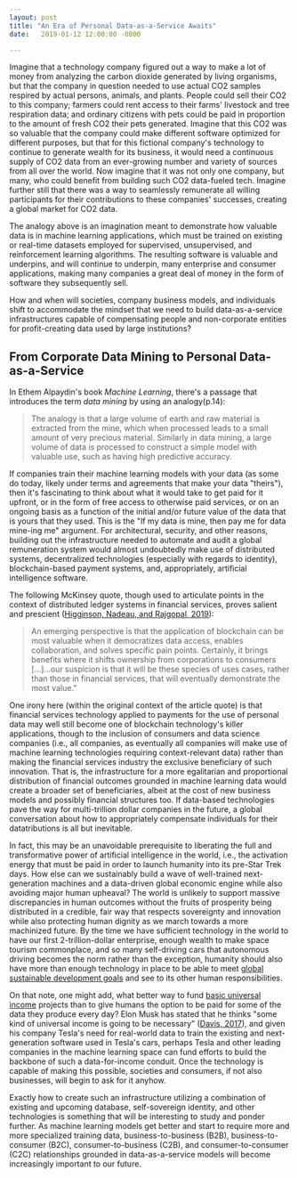 ```yaml
---
layout: post
title: "An Era of Personal Data-as-a-Service Awaits"
date:   2019-01-12 12:00:00 -0800

---
```


Imagine that a technology company figured out a way to make a lot of money from analyzing the carbon dioxide generated by living organisms, but that the company in question needed to use actual CO2 samples respired by actual persons, animals, and plants. People could sell their CO2 to this company; farmers could rent access to their farms' livestock and tree respiration data; and ordinary citizens with pets could be paid in proportion to the amount of fresh CO2 their pets generated. Imagine that this CO2 was so valuable that the company could make different software optimized for different purposes, but that for this fictional company's technology to continue to generate wealth for its business, it would need a continuous supply of CO2 data from an ever-growing number and variety of sources from all over the world. Now imagine that it was not only one company, but many, who could benefit from building such CO2 data-fueled tech. Imagine further still that there was a way to seamlessly remunerate all willing participants for their contributions to these companies' successes, creating a global market for CO2 data.

The analogy above is an imagination meant to demonstrate how valuable data is in machine learning applications, which must be trained on existing or real-time datasets employed for supervised, unsupervised, and reinforcement learning algorithms. The resulting software is valuable and underpins, and will continue to underpin, many enterprise and consumer applications, making many companies a great deal of money in the form of software they subsequently sell.

How and when will societies, company business models, and individuals shift to accommodate the mindset that we need to build data-as-a-service infrastructures capable of compensating people and non-corporate entities for profit-creating data used by large institutions?

## From Corporate Data Mining to Personal Data-as-a-Service

In Ethem Alpaydin's book _Machine Learning_, there's a passage that introduces the term _data mining_ by using an analogy(p.14):

> The analogy is that a large volume of earth and raw material is extracted from the mine, which when processed leads to a small amount of very precious material. Similarly in data mining, a large volume of data is processed to construct a simple model with valuable use, such as having high predictive accuracy.

If companies train their machine learning models with your data (as some do today, likely under terms and agreements that make your data "theirs"), then it's fascinating to think about what it would take to get paid for it upfront, or in the form of free access to otherwise paid services, or on an ongoing basis as a function of the initial and/or future value of the data that is yours that they used. This is the "If my data is mine, then pay me for data mine-ing me" argument. For architectural, security, and other reasons, building out the infrastructure needed to automate and audit a global remuneration system would almost undoubtedly make use of distributed systems, decentralized technologies (especially with regards to identity), blockchain-based payment systems, and, appropriately, artificial intelligence software.

The following McKinsey quote, though used to articulate points in the context of distributed ledger systems in financial services, proves salient and prescient ([Higginson, Nadeau, and Rajgopal, 2019](https://www.mckinsey.com/industries/financial-services/our-insights/blockchains-occam-problem)):

> An emerging perspective is that the application of blockchain can be most valuable when it democratizes data access, enables collaboration, and solves specific pain points. Certainly, it brings benefits where it shifts ownership from corporations to consumers [...]...our suspicion is that it will be these species of uses cases, rather than those in financial services, that will eventually demonstrate the most value."

One irony here (within the original context of the article quote) is that financial services technology applied to payments for the use of personal data may well still become one of blockchain technology's killer applications, though to the inclusion of consumers and data science companies (i.e., all companies, as eventually all companies will make use of machine learning technologies requiring context-relevant data) rather than making the financial services industry the exclusive beneficiary of such innovation. That is, the infrastructure for a more egalitarian and proportional distribution of financial outcomes grounded in machine learning data would create a broader set of beneficiaries, albeit at the cost of new business models and possibly financial structures too. If data-based technologies pave the way for multi-trillion dollar companies in the future, a global conversation about how to appropriately compensate individuals for their datatributions is all but inevitable.

In fact, this may be an unavoidable prerequisite to liberating the full and transformative power of artificial intelligence in the world, i.e., the activation energy that must be paid in order to launch humanity into its pre-Star Trek days. How else can we sustainably build a wave of well-trained next-generation machines and a data-driven global economic engine while also avoiding major human upheaval? The world is unlikely to support massive discrepancies in human outcomes without the fruits of prosperity being distributed in a credible, fair way that respects sovereignty and innovation while also protecting human dignity as we march towards a more machinized future. By the time we have sufficient technology in the world to have our first 2-trillion-dollar enterprise, enough wealth to make space tourism commonplace, and so many self-driving cars that autonomous driving becomes the norm rather than the exception, humanity should also have more than enough technology in place to be able to meet [global sustainable development goals](http://www.undp.org/content/undp/en/home/sustainable-development-goals.html) and see to its other human responsibilities.

On that note, one might add, what better way to fund [basic universal income](https://en.wikipedia.org/wiki/Basic_income) projects than to give humans the option to be paid for some of the data they produce every day? Elon Musk has stated that he thinks "some kind of universal income is going to be necessary" ([Davis, 2017](https://www.fastcompany.com/4030576/elon-musk-says-automation-will-make-a-universal-basic-income-necessary-soon)), and given his company Tesla's need for real-world data to train the existing and next-generation software used in Tesla's cars, perhaps Tesla and other leading companies in the machine learning space can fund efforts to build the backbone of such a data-for-income conduit. Once the technology is capable of making this possible, societies and consumers, if not also businesses, will begin to ask for it anyhow.

Exactly how to create such an infrastructure utilizing a combination of existing and upcoming database, self-sovereign identity, and other technologies is something that will be interesting to study and ponder further. As machine learning models get better and start to require more and more specialized training data, business-to-business (B2B), business-to-consumer (B2C), consumer-to-business (C2B), and consumer-to-consumer (C2C) relationships grounded in data-as-a-service models will become increasingly important to our future.
